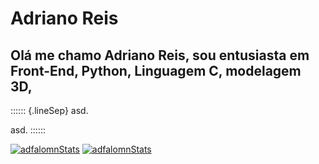 <meta name="viewport" content="width=device-width, initial-scale=1">

<style>
    .lineSep {
        background-color: rgb(145, 145, 90);
    }
</style>

# Adriano Reis

## Olá me chamo Adriano Reis, sou entusiasta em Front-End, Python, Linguagem C, modelagem 3D,

:::::: {.lineSep}
asd.

asd.
::::::

[![adfalomnStats](https://github-readme-stats.vercel.app/api?username=adfalomnlaeninfus&theme=ayu-mirage)](https://github.com/AdfalomnLaeninfus)
[![adfalomnStats](https://github-readme-stats.vercel.app/api/top-langs?username=adfalomnlaeninfus&theme=ayu-mirage)](https://github.com/AdfalomnLaeninfus)

